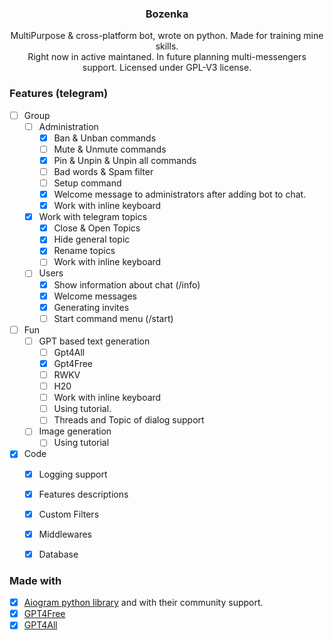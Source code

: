 <div align="center">

### Bozenka
MultiPurpose & cross-platform bot, wrote on python. Made for training mine skills. \
Right now in active maintaned. In future planning multi-messengers support. Licensed under GPL-V3 license.
</div>

### Features (telegram)

- [ ] Group
  - [ ] Administration
    - [x] Ban & Unban commands
    - [ ] Mute & Unmute commands
    - [x] Pin & Unpin & Unpin all commands
    - [ ] Bad words & Spam filter
    - [ ] Setup command
    - [x] Welcome message to administrators after adding bot to chat.
    - [x] Work with inline keyboard
  - [x] Work with telegram topics
    - [x] Close & Open Topics
    - [x] Hide general topic
    - [x] Rename topics
    - [ ] Work with inline keyboard
  
  - [ ] Users
    - [x] Show information about chat (/info)
    - [x] Welcome messages
    - [x] Generating invites
    - [ ] Start command menu (/start)
- [ ] Fun
  - [ ] GPT based text generation
    - [ ] Gpt4All
    - [x] Gpt4Free
    - [ ] RWKV
    - [ ] H20
    - [ ] Work with inline keyboard
    - [ ] Using tutorial.
    - [ ] Threads and Topic of dialog support
  - [ ] Image generation
    - [ ] Using tutorial 
- [x] Code
  - [x] Logging support
  - [x] Features descriptions
  - [x] Custom Filters
  - [x] Middlewares
  - [x] Database


### Made with

- [x] [Aiogram python library](https://github.com/aiogram/aiogram) and with their community support.
- [x] [GPT4Free](https://github.com/xtekky/gpt4free)
- [x] [GPT4All](https://github.com/nomic-ai/gpt4all)
